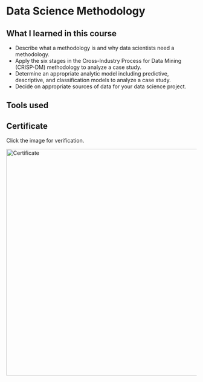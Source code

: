 # Data Science Methodology

## What I learned in this course

* Describe what a methodology is and why data scientists need a methodology.
* Apply the six stages in the Cross-Industry Process for Data Mining (CRISP-DM) methodology to analyze a case study. 
* Determine an appropriate analytic model including predictive, descriptive, and classification models to analyze a case study. 
* Decide on  appropriate sources of data for your data science project. 

## Tools used

## Certificate

Click the image for verification.

<a href="https://coursera.org/verify/4KJWLSJZ4GUZ"><img src="https://i.gyazo.com/1e115be65dafe240d859e230e17e148e.png" alt="Certificate" width="600" /></a>
